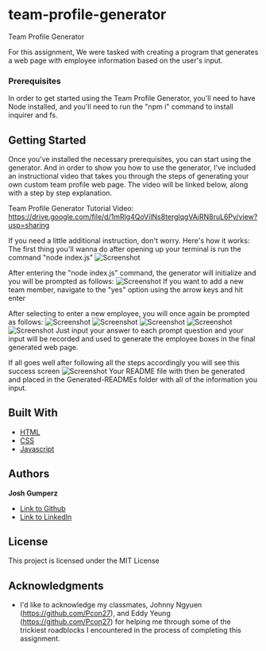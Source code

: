 # team-profile-generator
Team Profile Generator

For this assignment, We were tasked with creating a program that generates a web page with employee information based on the user's input.

### Prerequisites

In order to get started using the Team Profile Generator, you'll need to have Node installed, and you'll need to run the "npm i" command to install inquirer and fs.

## Getting Started

Once you've installed the necessary prerequisites, you can start using the generator. And in order to show you how to use the generator, I've included an instructional video that takes you through the steps of generating your own custom team profile web page. The video will be linked below, along with a step by step explanation. 


Team Profile Generator Tutorial Video: https://drive.google.com/file/d/1mRlg4QoVilNs8terglqgVAiRN8ruL6Py/view?usp=sharing

If you need a little additional instruction, don't worry. Here's how it works:
The first thing you'll wanna do after opening up your terminal is run the command "node index.js"
![Screenshot](https://i.imgur.com/6IQJ8Ml.png)

After entering the "node index.js" command, the generator will initialize and you will be prompted as follows:
![Screenshot](https://i.imgur.com/r9pfRNx.png)
If you want to add a new team member, navigate to the "yes" option using the arrow keys and hit enter

After selecting to enter a new employee, you will once again be prompted as follows:
![Screenshot](https://i.imgur.com/r9pfRNx.png)
![Screenshot](https://i.imgur.com/4xXL0cR.png)
![Screenshot](https://i.imgur.com/agKBwgF.png)
![Screenshot](https://i.imgur.com/s2ubk7z.png)
![Screenshot](https://i.imgur.com/IYODtbh.png)
Just input your answer to each prompt question and your input will be recorded and used to generate the employee boxes in the final generated web page.

If all goes well after following all the steps accordingly you will see this success screen
![Screenshot](https://i.imgur.com/auMWaHj.png)
Your README file with then be generated and placed in the Generated-READMEs folder with all of the information you input.

## Built With
* [HTML](https://developer.mozilla.org/en-US/docs/Web/HTML)
* [CSS](https://developer.mozilla.org/en-US/docs/Web/CSS)
* [Javascript](https://developer.mozilla.org/en-US/docs/Web/JavaScript)


## Authors

**Josh Gumperz** 

- [Link to Github](https://github.com/JoshGumperz)
- [Link to LinkedIn](https://www.linkedin.com/in/josh-gumperz-8706a8185/)

## License

This project is licensed under the MIT License 

## Acknowledgments

* I'd like to acknowledge my classmates, Johnny Ngyuen (https://github.com/Pcon27), and Eddy Yeung (https://github.com/Pcon27) for helping me through some of the trickiest roadblocks I encountered in the process of completing this assignment.  
